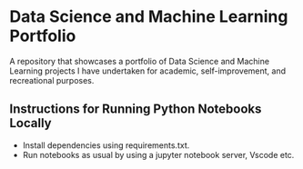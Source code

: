 # Data Science and Machine Learning Portfolio
A repository that showcases a portfolio of Data Science and Machine Learning projects I have undertaken for academic, self-improvement, and recreational purposes.
## Instructions for Running Python Notebooks Locally
- Install dependencies using requirements.txt.
- Run notebooks as usual by using a jupyter notebook server, Vscode etc.
